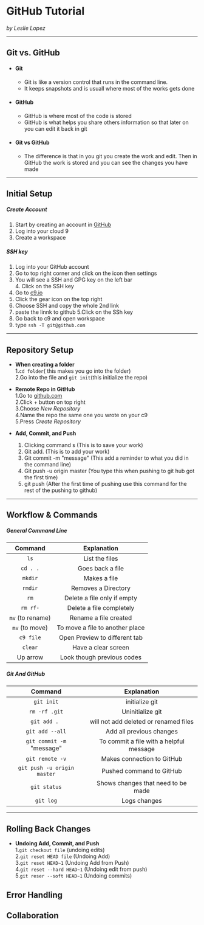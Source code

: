 # GitHub Tutorial

_by Leslie Lopez_

---
## Git vs. GitHub  
* #### Git 
  * Git is like a version control that runs in the command line.
  * It keeps snapshots and is usuall where most of the works gets done 
* #### GitHub 
  * GitHub is where most of the code is stored 
  * GitHub is what helps you share others information so that later on you can edit it back in git
* #### Git vs GitHub
   * The difference is that in you git you create the work and edit. Then in GitHub the work is stored and you can see the changes you have made 


---
## Initial Setup
##### Create Account
1. Start by creating an account in [GitHub](www.github.com)
2. Log into your cloud 9
3. Create a workspace 

##### SSH key  
1. Log into your GitHub account
2. Go to top right corner and click on the icon then settings
3. You will see a SSH and GPG key on the left bar  
      4. Click on the SSH key  
1. Go to [c9.io](www.c9.io) 
2. Click the gear icon on the top right
3. Choose SSH and copy the whole 2nd link
4. paste the linnk to github
    5.Click on the SSh key
1. Go back to c9 and open workspace
2. type `ssh -T git@github.com `

---
## Repository Setup

* **When creating a folder**  
1.`cd folder`( this makes you go into the folder)  
2.Go into the file and `git init`(this initialize the repo)  

* **Remote Repo in GitHub**  
1.Go to [github.com](www.github.com)  
2.Click + button on top right  
3.Choose _New Repository_  
4.Name the repo the same one you wrote on your c9  
5.Press _Create Repository_  

* **Add, Commit, and Push**  
  1. Clicking command s (This is to save your work)
  2. Git add. (This is to add your work)
  3. Git commit -m "message" (This add a reminder to what you did in the command line)
  4. Git push -u origin master (You type this when pushing to git hub got the first time)
  5. git push (After the first time of pushing use this command for the rest of the pushing to github)


---
## Workflow & Commands
##### General Command Line

| Command | Explanation|
|:-------:|:----------:|
| `ls` | List the files |
| `cd . .`| Goes back a file |
| `mkdir` | Makes a file |
| `rmdir` | Removes a Directory |
| `rm` | Delete a file only if empty |
| `rm rf-` | Delete a file completely |
| `mv` (to rename) | Rename a file created |
| `mv` (to move) | To move a file to another place |
| `c9 file`| Open Preview to different tab|
| `clear`| Have a clear screen |
| Up arrow | Look though previous codes|

##### Git And GitHub

| Command | Explanation|
| :-----: | :--------: |
| `git init` | initialize git |
| `rm -rf .git` | Uninitialize git |
| `git add . ` | will not add deleted or renamed files |
| `git add --all`| Add all previous changes |
| `git commit -m` "message"| To commit a file with a helpful message |
| `git remote -v`| Makes connection to GitHub |
| `git push -u origin master`| Pushed command to GitHub |
| `git status`| Shows changes that need to be made |
| `git log`| Logs changes |

---
## Rolling Back Changes

* **Undoing Add, Commit, and Push**  
  1.`git checkout file` (undoing edits)  
  2.`git reset HEAD file` (Undoing Add)  
  3.`git reset HEAD~1` (Undoing Add from Push)  
  4.`git reset --hard HEAD~1` (Undoing edit from push)  
  5.`git reser --soft HEAD~1` (Undoing commits)


## Error Handling


## Collaboration